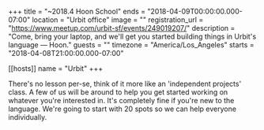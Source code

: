 +++
title = "~2018.4 Hoon School"
ends = "2018-04-09T00:00:00.000-07:00"
location = "Urbit office"
image = ""
registration_url = "https://www.meetup.com/urbit-sf/events/249019207/"
description = "Come, bring your laptop, and we'll get you started building things in Urbit's language — Hoon."
guests = ""
timezone = "America/Los_Angeles"
starts = "2018-04-08T21:00:00.000-07:00"

[[hosts]]
name = "Urbit"
+++

There's no lesson per-se, think of it more like an 'independent projects' class. A few of us will be around to help you get started working on whatever you're interested in. It's completely fine if you're new to the language. We're going to start with 20 spots so we can help everyone individually.
